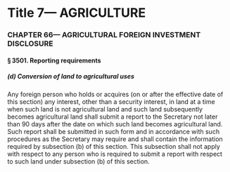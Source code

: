 
# Title 7— AGRICULTURE
### CHAPTER 66— AGRICULTURAL FOREIGN INVESTMENT DISCLOSURE
#### § 3501. Reporting requirements
##### (d) Conversion of land to agricultural uses

Any foreign person who holds or acquires (on or after the effective date of this section) any interest, other than a security interest, in land at a time when such land is not agricultural land and such land subsequently becomes agricultural land shall submit a report to the Secretary not later than 90 days after the date on which such land becomes agricultural land. Such report shall be submitted in such form and in accordance with such procedures as the Secretary may require and shall contain the information required by subsection (b) of this section. This subsection shall not apply with respect to any person who is required to submit a report with respect to such land under subsection (b) of this section.
